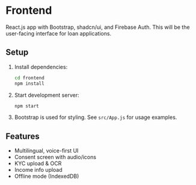 # Frontend

React.js app with Bootstrap, shadcn/ui, and Firebase Auth. This will be the user-facing interface for loan applications.

## Setup
1. Install dependencies:
   ```bash
   cd frontend
   npm install
   ```
2. Start development server:
   ```bash
   npm start
   ```
3. Bootstrap is used for styling. See `src/App.js` for usage examples.

## Features
- Multilingual, voice-first UI
- Consent screen with audio/icons
- KYC upload & OCR
- Income info upload
- Offline mode (IndexedDB)
